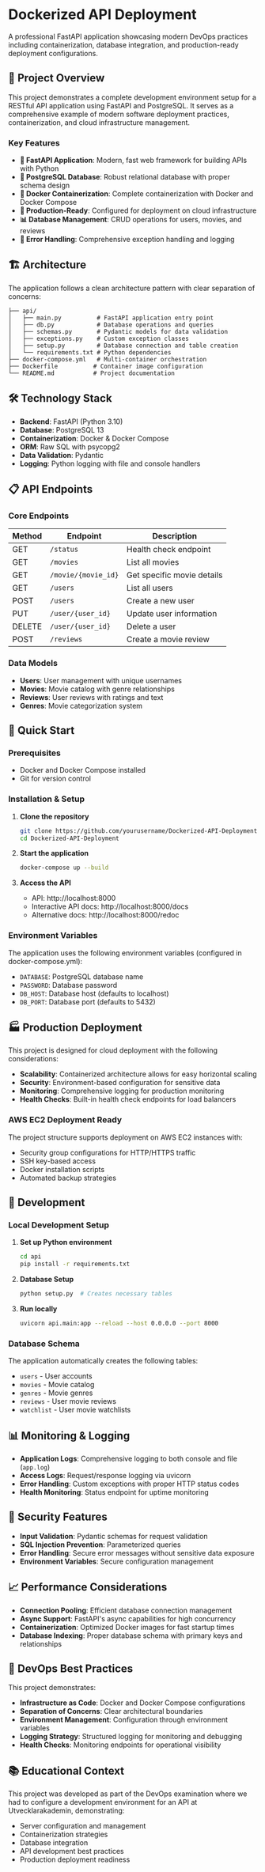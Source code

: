 # Dockerized API Deployment

A professional FastAPI application showcasing modern DevOps practices including containerization, database integration, and production-ready deployment configurations.

## 🚀 Project Overview

This project demonstrates a complete development environment setup for a RESTful API application using FastAPI and PostgreSQL. It serves as a comprehensive example of modern software deployment practices, containerization, and cloud infrastructure management.

### Key Features

- **🐍 FastAPI Application**: Modern, fast web framework for building APIs with Python
- **🐘 PostgreSQL Database**: Robust relational database with proper schema design
- **🐳 Docker Containerization**: Complete containerization with Docker and Docker Compose
- **🔧 Production-Ready**: Configured for deployment on cloud infrastructure
- **📊 Database Management**: CRUD operations for users, movies, and reviews
- **🔐 Error Handling**: Comprehensive exception handling and logging

## 🏗️ Architecture

The application follows a clean architecture pattern with clear separation of concerns:

```
├── api/
│   ├── main.py          # FastAPI application entry point
│   ├── db.py            # Database operations and queries
│   ├── schemas.py       # Pydantic models for data validation
│   ├── exceptions.py    # Custom exception classes
│   ├── setup.py         # Database connection and table creation
│   └── requirements.txt # Python dependencies
├── docker-compose.yml   # Multi-container orchestration
├── Dockerfile          # Container image configuration
└── README.md           # Project documentation
```

## 🛠️ Technology Stack

- **Backend**: FastAPI (Python 3.10)
- **Database**: PostgreSQL 13
- **Containerization**: Docker & Docker Compose
- **ORM**: Raw SQL with psycopg2
- **Data Validation**: Pydantic
- **Logging**: Python logging with file and console handlers

## 📋 API Endpoints

### Core Endpoints

| Method | Endpoint | Description |
|--------|----------|-------------|
| GET | `/status` | Health check endpoint |
| GET | `/movies` | List all movies |
| GET | `/movie/{movie_id}` | Get specific movie details |
| GET | `/users` | List all users |
| POST | `/users` | Create a new user |
| PUT | `/user/{user_id}` | Update user information |
| DELETE | `/user/{user_id}` | Delete a user |
| POST | `/reviews` | Create a movie review |

### Data Models

- **Users**: User management with unique usernames
- **Movies**: Movie catalog with genre relationships
- **Reviews**: User reviews with ratings and text
- **Genres**: Movie categorization system

## 🚀 Quick Start

### Prerequisites

- Docker and Docker Compose installed
- Git for version control

### Installation & Setup

1. **Clone the repository**
   ```bash
   git clone https://github.com/yourusername/Dockerized-API-Deployment.git
   cd Dockerized-API-Deployment
   ```

2. **Start the application**
   ```bash
   docker-compose up --build
   ```

3. **Access the API**
   - API: http://localhost:8000
   - Interactive API docs: http://localhost:8000/docs
   - Alternative docs: http://localhost:8000/redoc

### Environment Variables

The application uses the following environment variables (configured in docker-compose.yml):

- `DATABASE`: PostgreSQL database name
- `PASSWORD`: Database password
- `DB_HOST`: Database host (defaults to localhost)
- `DB_PORT`: Database port (defaults to 5432)

## 🏭 Production Deployment

This project is designed for cloud deployment with the following considerations:

- **Scalability**: Containerized architecture allows for easy horizontal scaling
- **Security**: Environment-based configuration for sensitive data
- **Monitoring**: Comprehensive logging for production monitoring
- **Health Checks**: Built-in health check endpoints for load balancers

### AWS EC2 Deployment Ready

The project structure supports deployment on AWS EC2 instances with:
- Security group configurations for HTTP/HTTPS traffic
- SSH key-based access
- Docker installation scripts
- Automated backup strategies

## 🔧 Development

### Local Development Setup

1. **Set up Python environment**
   ```bash
   cd api
   pip install -r requirements.txt
   ```

2. **Database Setup**
   ```bash
   python setup.py  # Creates necessary tables
   ```

3. **Run locally**
   ```bash
   uvicorn api.main:app --reload --host 0.0.0.0 --port 8000
   ```

### Database Schema

The application automatically creates the following tables:
- `users` - User accounts
- `movies` - Movie catalog
- `genres` - Movie genres
- `reviews` - User movie reviews
- `watchlist` - User movie watchlists

## 📊 Monitoring & Logging

- **Application Logs**: Comprehensive logging to both console and file (`app.log`)
- **Access Logs**: Request/response logging via uvicorn
- **Error Handling**: Custom exceptions with proper HTTP status codes
- **Health Monitoring**: Status endpoint for uptime monitoring

## 🔐 Security Features

- **Input Validation**: Pydantic schemas for request validation
- **SQL Injection Prevention**: Parameterized queries
- **Error Handling**: Secure error messages without sensitive data exposure
- **Environment Variables**: Secure configuration management

## 📈 Performance Considerations

- **Connection Pooling**: Efficient database connection management
- **Async Support**: FastAPI's async capabilities for high concurrency
- **Containerization**: Optimized Docker images for fast startup times
- **Database Indexing**: Proper database schema with primary keys and relationships

## 🎯 DevOps Best Practices

This project demonstrates:

- **Infrastructure as Code**: Docker and Docker Compose configurations
- **Separation of Concerns**: Clear architectural boundaries
- **Environment Management**: Configuration through environment variables
- **Logging Strategy**: Structured logging for monitoring and debugging
- **Health Checks**: Monitoring endpoints for operational visibility

## 📚 Educational Context

This project was developed as part of the DevOps examination where we had to configure a development environment for an API at Utvecklarakademin, demonstrating:

- Server configuration and management
- Containerization strategies
- Database integration
- API development best practices
- Production deployment readiness

